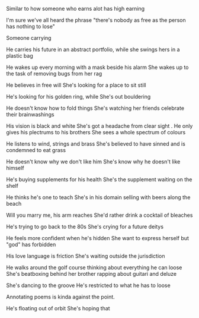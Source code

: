 Similar to how someone who earns alot has  high earning 

I'm sure we've all heard the phrase "there's nobody as free as the person has nothing to lose"

Someone carrying 

He carries his future in an abstract portfolio, while she swings hers in a plastic bag

He wakes up every morning with a mask beside his alarm
She wakes up to the task of removing bugs from her rag

He believes in free will
She's looking for a place to sit still

He's looking for his golden ring, while
She's out bouldering 

He doesn't know how to fold things 
She's watching her friends celebrate their brainwashings

His vision is black and white 
She's got a headache from clear sight
.
He only gives his plectrums to his brothers
She sees a whole spectrum of colours

He listens to wind, strings and brass
She's believed to have sinned and is condemned to eat grass 

He doesn't know why we don't like him
She's know why he doesn't like himself

He's buying supplements for his health
She's the supplement waiting on the shelf

He thinks he's one to teach 
She's in his domain selling with beers along the beach

Will you marry me, his arm reaches
She'd rather drink a cocktail of bleaches

He's trying to go back to the 80s
She's crying for a future deitys

He feels more confident when he's hidden
She want to express herself but "god" has forbidden 

His love language is friction
She's waiting outside the jurisdiction 

He walks around the golf course thinking about everything he can loose
She's beatboxing behind her brother 
rapping about guitari and deluze

She's dancing to the groove
He's restricted to what he has to loose 





Annotating poems is kinda against the point. 

He's floating out of orbit
She's hoping that 
